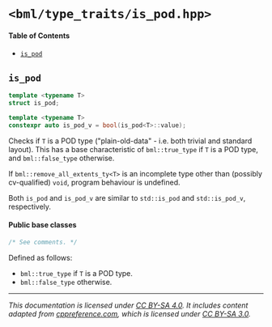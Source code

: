 # `<bml/type_traits/is_pod.hpp>`
#### Table of Contents
- [`is_pod`](#is_pod)

## `is_pod`
```c++
template <typename T>
struct is_pod;

template <typename T>
constexpr auto is_pod_v = bool(is_pod<T>::value);
```
Checks if `T` is a POD type ("plain-old-data" - i.e. both trivial and standard layout). This has a
base characteristic of `bml::true_type` if `T` is a POD type, and `bml::false_type` otherwise.

If `bml::remove_all_extents_ty<T>` is an incomplete type other than (possibly cv-qualified) `void`,
program behaviour is undefined.

Both `is_pod` and `is_pod_v` are similar to `std::is_pod` and `std::is_pod_v`, respectively.

#### Public base classes
```c++
/* See comments. */
```
Defined as follows:

- `bml::true_type` if `T` is a POD type.
- `bml::false_type` otherwise.

---
*This documentation is licensed under [CC BY-SA 4.0][1]. It includes content adapted from
[cppreference.com][2], which is licensed under [CC BY-SA 3.0][3].*

[1]: https://creativecommons.org/licenses/by-sa/4.0
[2]: https://en.cppreference.com
[3]: https://creativecommons.org/licenses/by-sa/3.0
